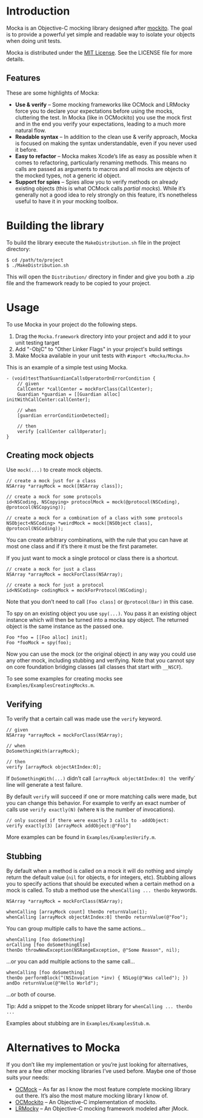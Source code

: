 # Introduction
Mocka is an Objective-C mocking library designed after [mockito](http://code.google.com/p/mockito/). The goal is to provide a powerful yet simple and readable way to isolate your objects when doing unit tests.

Mocka is distributed under the [MIT License](http://opensource.org/licenses/mit-license.php). See the LICENSE file for more details.

## Features
These are some highlights of Mocka:

* **Use & verify** – Some mocking frameworks like OCMock and LRMocky force you to declare your expectations before using the mocks, cluttering the test. In Mocka (like in OCMockito) you use the mock first and in the end you verify your expectations, leading to a much more natural flow.
* **Readable syntax** – In addition to the clean use & verify approach, Mocka is focused on making the syntax understandable, even if you never used it before.
* **Easy to refactor** – Mocka makes Xcode’s life as easy as possible when it comes to refactoring, particularly renaming methods. This means no calls are passed as arguments to macros and all mocks are objects of the mocked types, not a generic id object.
* **Support for spies** – Spies allow you to verify methods on already existing objects (this is what OCMock calls *partial mocks*). While it’s generally not a good idea to rely strongly on this feature, it’s nonetheless useful to have it in your mocking toolbox.

# Building the library
To build the library execute the `MakeDistribution.sh` file in the project directory:

	$ cd /path/to/project
	$ ./MakeDistribution.sh
This will open the `Distribution/` directory in finder and give you both a .zip file and the framework ready to be copied to your project.

# Usage
To use Mocka in your project do the following steps.

1. Drag the `Mocka.framework` directory into your project and add it to your unit testing target
2. Add "-ObjC" to "Other Linker Flags" in your project's build settings
3. Make Mocka available in your unit tests with `#import <Mocka/Mocka.h>`

This is an example of a simple test using Mocka.

	- (void)testThatGuardianCallsOperatorOnErrorCondition {
		// given
		CallCenter *callCenter = mockForClass(CallCenter);
		Guardian *guardian = [[Guardian alloc] initWithCallCenter:callCenter];
		
		// when
		[guardian errorConditionDetected];
		
		// then
		verify [callCenter callOperator];
	}

## Creating mock objects
Use `mock(...)` to create mock objects.

	// create a mock just for a class
	NSArray *arrayMock = mock([NSArray class]);
	
	// create a mock for some protocols
	id<NSCoding, NSCopying> protocolMock = mock(@protocol(NSCoding), @protocol(NSCopying));
	
	// create a mock for a combination of a class with some protocols
	NSObject<NSCoding> *weirdMock = mock([NSObject class], @protocol(NSCoding));

You can create arbitrary combinations, with the rule that you can have at most one class and if it’s there it must be the first parameter.

If you just want to mock a single protocol or class there is a shortcut.

	// create a mock for just a class
	NSArray *arrayMock = mockForClass(NSArray);
	
	// create a mock for just a protocol
	id<NSCoding> codingMock = mockForProtocol(NSCoding);

Note that you don’t need to call `[Foo class]` or `@protocol(Bar)` in this case.

To spy on an existing object you use `spy(...)`. You pass it an existing object instance which will then be turned into a mocka spy object. The returned object is the same instance as the passed one.

	Foo *foo = [[Foo alloc] init];
	Foo *fooMock = spy(foo);

Now you can use the mock (or the original object) in any way you could use any other mock, including stubbing and verifying. Note that you cannot spy on core foundation bridging classes (all classes that start with `__NSCF`).

To see some examples for creating mocks see `Examples/ExamplesCreatingMocks.m`.

## Verifying
To verify that a certain call was made use the `verify` keyword.

	// given
	NSArray *arrayMock = mockForClass(NSArray);
	
	// when
	DoSomethingWith(arrayMock);
	
	// then
	verify [arrayMock objectAtIndex:0];

If `DoSomethingWith(...)` didn’t call `[arrayMock objectAtIndex:0] the `verify` line will generate a test failure.

By default `verify` will succeed if one or more matching calls were made, but you can change this behavior. For example to verify an exact number of calls use `verify exactly(N)` (where `N` is the number of invocations).

	// only succeed if there were exactly 3 calls to -addObject:
	verify exactly(3) [arrayMock addObject:@"Foo"]

More examples can be found in `Examples/ExamplesVerify.m`.

## Stubbing
By default when a method is called on a mock it will do nothing and simply return the default value (`nil` for objects, `0` for integers, etc). Stubbing allows you to specify actions that should be executed when a certain method on a mock is called. To stub a method use the `whenCalling ... thenDo` keywords.

	NSArray *arrayMock = mockForClass(NSArray);
	
	whenCalling [arrayMock count] thenDo returnValue(1);
	whenCalling [arrayMock objectAtIndex:0] thenDo returnValue(@"Foo");

You can group multiple calls to have the same actions…

	whenCalling [foo doSomething]
	orCalling [foo doSomethingElse]
	thenDo throwNewException(NSRangeException, @"Some Reason", nil);

…or you can add multiple actions to the same call…

	whenCalling [foo doSomething]
	thenDo performBlock(^(NSInvocation *inv) { NSLog(@"Was called"); })
	andDo returnValue(@"Hello World");

…or both of course.

Tip: Add a snippet to the Xcode snippet library for `whenCalling ... thenDo ...`

Examples about stubbing are in `Examples/ExamplesStub.m`.

# Alternatives to Mocka
If you don’t like my implementation or you’re just looking for alternatives, here are a few other mocking libraries I’ve used before. Maybe one of those suits your needs:

* [OCMock](https://github.com/erikdoe/ocmock) – As far as I know the most feature complete mocking library out there. It’s also the most mature mocking library I know of.
* [OCMockito](https://github.com/jonreid/OCMockito/) – An Objective-C implementation of mockito. 
* [LRMocky](https://github.com/lukeredpath/LRMocky) – An Objective-C mocking framework modeled after jMock.